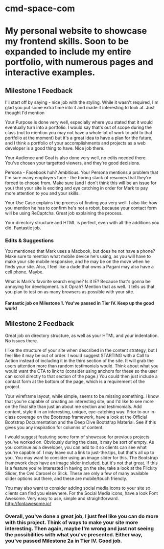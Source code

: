 # cmd-space-com

# My personal website to showcase my frontend skills. Soon to be expanded to include my entire portfolio, with numerous pages and interactive examples.


## Milestone 1 Feedback

I'll start off by saying - nice job with the styling. While it wasn't required, I'm glad you put some extra time into it and made it interesting to look at. Just thought I'd mention

Your Purpose is done very well, especially where you stated that it would eventually turn into a portfolio. I would say that's out of scope during the class (not to mention you may not have a whole lot of work to add to that portfolio at the moment) but it's a great idea to have a plan for the future, and I think a portfolio of your accomplishments and projects as a web developer is a good thing to have. Nice job there.

Your Audience and Goal is also done very well, no edits needed there. You've chosen your targetted viewers, and they're good decisions.

Persona - Facebook huh? Ambitious. Your Persona mentions a problem that I'm sure many employers face - the boring stack of resumes that they're forced to choose from. Make sure (and I don't think this will be an issue for you) that your site is exciting and eye catching in order for Mark to pay more attention to you and your skills. 


Your Use Case explains the process of finding you very well. I also like how you mention he has to confirm he's not a robot, because your contact form will be using ReCaptcha. Great job explaining the process.

Your directory structure and HTML is perfect, even with all the additions you did. Fantastic job.


### Edits &amp; Suggestions

You mentioned that Mark uses a Macbook, but does he not have a phone? Make sure to mention what mobile device he's using, as you will have to make your site mobile responsive, and he may be on the move when he finds your site. Also, I feel like a dude that owns a Pagani may also have a cell phone. Maybe.

What is Mark's favorite search engine? Is it IE? Because that's gonna be annoying for development. Is it Oprah? Mention that as well. It tells us that you plan to test on as many browsers as possible with your site.

#### Fantastic job on Milestone 1. You've passed in Tier IV. Keep up the good work!



## Milestone 2 Feedback

Great job on directory structure, as well as your HTML and your indentation. No issues there.

I like the structure of your site when described in the content strategy, but I feel like it may be out of order. I would suggest STARTING with a Call to Action instead of including it in the third section of the site. It will grab the users attention more than random testimonials would. Think about what you would want the CTA to link to (consider using anchors for these so the user can scroll directly to that section of the page.) You could then just include a contact form at the bottom of the page, which is a requirement of the project.

Your wireframe layout, while simple, seems to be missing something. I know that you're capable of creating an interesting site, and I'd like to see more on the final site than just an about me section and testimonials. Add content, style it in an interesting, unique, eye-catching way. Prior to our in-class coverage on the Bootstrap framework, have a look at the Official Bootstrap Documentation and the Deep Dive Bootstrap Material. See if this gives you any inspiration for columns of content.

I would suggest featuring some form of showcase for previous projects you've worked on. Obviously during the class, it may be sort of empty. As you continue as a developer, you can add to it so clients can see what you're capable of. I may leave out a link to just-the.tips, but that's all up to you. You may want to consider using an image slider for this. The Bootstrap framework does have an image slider included, but it's not that great. If this is a feature you're interested in having on the site, take a look at the Flickity Slider, the Owl Carosel or Slick. These are only a few of many available slider options out there, and these are mobile/touch friendly.

You may also want to consider adding social media icons to your site so clients can find you elsewhere. For the Social Media icons, have a look Font Awesome. Very easy to use, simple and straightforward. http://fontawesome.io/



### Overall, you've done a great job, I just feel like you can do more with this project. Think of ways to make your site more interesting. Then again, maybe I'm wrong and just not seeing the possibilities with what you've presented. Either way, you've passed Milestone 2a in Tier IV. Good job.
